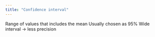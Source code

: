 ```yaml
---
title: "Confidence interval"
---
```

Range of values that includes the mean
Usually chosen as 95%
Wide interval -&gt; less precision

